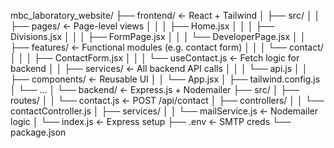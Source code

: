 mbc_laboratory_website/
├── frontend/ ← React + Tailwind
│ ├── src/
│ │ ├── pages/ ← Page-level views
│ │ │ ├── Home.jsx
│ │ │ ├── Divisions.jsx
│ │ │ ├── FormPage.jsx
│ │ │ └── DeveloperPage.jsx
│ │ ├── features/ ← Functional modules (e.g. contact form)
│ │ │ └── contact/
│ │ │ ├── ContactForm.jsx
│ │ │ └── useContact.js ← Fetch logic for backend
│ │ ├── services/ ← All backend API calls
│ │ │ └── api.js
│ │ ├── components/ ← Reusable UI
│ │ └── App.jsx
│ ├── tailwind.config.js
│ └── ...
│
└── backend/ ← Express.js + Nodemailer
├── src/
│ ├── routes/
│ │ └── contact.js ← POST /api/contact
│ ├── controllers/
│ │ └── contactController.js
│ ├── services/
│ │ └── mailService.js ← Nodemailer logic
│ └── index.js ← Express setup
├── .env ← SMTP creds
└── package.json
